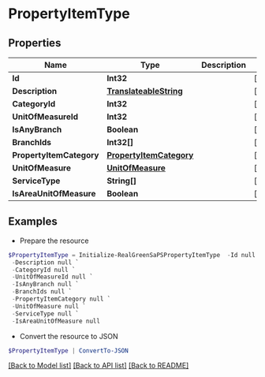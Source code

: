 # PropertyItemType
## Properties

Name | Type | Description | Notes
------------ | ------------- | ------------- | -------------
**Id** | **Int32** |  | [optional] 
**Description** | [**TranslateableString**](TranslateableString.md) |  | [optional] 
**CategoryId** | **Int32** |  | [optional] 
**UnitOfMeasureId** | **Int32** |  | [optional] 
**IsAnyBranch** | **Boolean** |  | [optional] 
**BranchIds** | **Int32[]** |  | [optional] 
**PropertyItemCategory** | [**PropertyItemCategory**](PropertyItemCategory.md) |  | [optional] 
**UnitOfMeasure** | [**UnitOfMeasure**](UnitOfMeasure.md) |  | [optional] 
**ServiceType** | **String[]** |  | [optional] 
**IsAreaUnitOfMeasure** | **Boolean** |  | [optional] 

## Examples

- Prepare the resource
```powershell
$PropertyItemType = Initialize-RealGreenSaPSPropertyItemType  -Id null `
 -Description null `
 -CategoryId null `
 -UnitOfMeasureId null `
 -IsAnyBranch null `
 -BranchIds null `
 -PropertyItemCategory null `
 -UnitOfMeasure null `
 -ServiceType null `
 -IsAreaUnitOfMeasure null
```

- Convert the resource to JSON
```powershell
$PropertyItemType | ConvertTo-JSON
```

[[Back to Model list]](../README.md#documentation-for-models) [[Back to API list]](../README.md#documentation-for-api-endpoints) [[Back to README]](../README.md)

